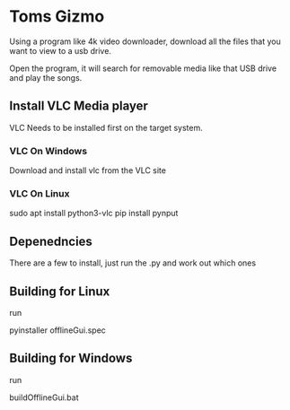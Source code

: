 # Toms Gizmo
Using a program like 4k video downloader, download all the files that you want to view to a usb drive.

Open the program, it will search for removable media like that USB drive and play the songs.

## Install VLC Media player
VLC Needs to be installed first on the target system.

### VLC On Windows
Download and install vlc from the VLC site

### VLC On Linux
sudo apt install python3-vlc
pip install pynput


## Depenedncies
There are a few to install, just run the .py and work out which ones

## Building for Linux
run 

pyinstaller offlineGui.spec


## Building for Windows
run 

buildOfflineGui.bat









